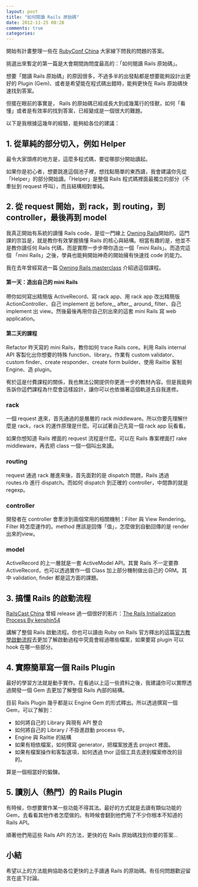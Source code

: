 ```yaml
---
layout: post
title: "如何閱讀 Rails 原始碼"
date: 2012-11-25 00:28
comments: true
categories: 
---
```


開始有計畫整理一些在 [RubyConf China](http://rubyconfchina.org) 大家線下問我的問題的答案。

挑選出來暫定的第一篇是大會期間詢問度最高的：「如何閱讀 Rails 原始碼」。

想要「閱讀 Rails 原始碼」的原因很多，不過多半的出發點都是想要能夠設計出更好的 Plugin (Gem)、或者是希望能在程式碼出錯時，能夠更快在 Rails 原始碼快速找到答案。

但擺在眼前的事實是， Rails 的原始碼已經成長大到成幾萬行的怪獸，如何「看懂」或者是有效率的找到答案，已經變成是一個很大的難題。

以下是我根據這幾年的經驗，能夠給各位的建議：

## 1. 從單純的部分切入，例如 Helper

最令大家頭疼的地方是，這麼多程式碼，要從哪部分開始讀起。

如果你是初心者，想要跳進這個池子裡，想找點簡單的東西讀，我會建議你先從「Helper」的部分開始讀。「Helper」是整個 Rails 程式碼裡面最獨立的部分（不牽扯到 request 呼叫），而且結構相對單純。


## 2. 從 request 開始，到 rack，到 routing，到 controller，最後再到 model

我真正開始有系統的讀懂 Rails code，是從一門線上 [Owning Rails](http://owningrails.com)開始的。這門課的宗旨是，就是教你有效掌握搞懂 Rails 的核心與結構。相當有趣的是，他並不是教你讀任何 Rails 代碼，而是實際一步步帶你造出一個「mini Rails」。而造完這個 「mini Rails」之後，學員也能夠開始神奇的開始擁有快速找 code 的能力。

我在去年曾經寫過一篇 [Owning Rails masterclass](http://wp.xdite.net/?p=2407) 介紹過這個課程。

#### 第一天：造出自己的 mini Rails

帶你如何寫出精簡版 ActiveRecord、寫 rack app、用 rack app 改出精簡版 ActionController、自己 implement 出 before_, after_, around_ filter、自己 implement 出 view。然後最後再用你自己刻出來的這套 mini Rails 寫 web application。


#### 第二天的課程

Refactor 昨天寫的 mini Rails，教你如何 trace Rails core。利用 Rails internal API 客製化出你想要的特殊 function、library。作業有 custom validator、custom finder、create responder、create form builder、使用 Railtie 客制 Engine、造 plugin。


宥於這是付費課程的關係，我也無法公開提供你更進一步的教材內容。但是我能夠告訴你這們課程為什麼會這樣設計，讓你可以也依循著這個軌道去自我進修。


### rack

一個 request 進來，首先通過的是層層的 rack middleware。所以你要先理解什麼是 rack，rack 的運作原理是什麼。可以試著自己先寫一個 rack app 玩看看。

如果你想知道 Rails 裡面的 request 流程是什麼。可以在 Rails 專案裡面打 rake middleware，再去把 class 一個一個叫出來讀。

### routing

request 通過 rack 層進來後，首先面對的是 dispatch 問題，Rails 透過 routes.rb 進行 dispatch。而如何 dispatch 到正確的 controller，中間靠的就是 regexp。

### controller

開發者在 controller 會牽涉到兩個常用的相關機制：Filter 與 View Rendering。Filter 時怎麼運作的。method 應該是回傳「值」，怎麼做到自動回傳的是 render 出來的view。

### model

ActiveRecord 的上一層就是一套 ActiveModel API。其實 Rails 不一定要靠 ActiveRecord，也可以透過實作一個 Class 加上部分機制做出自己的 ORM。其中 validation, finder 都是這方面的課題。

## 3. 搞懂 Rails 的啟動流程

[RailsCast China](http://railscast-china.com) 曾經 release 過一個很好的影片：[The Rails Initialization Process By kenshin54](http://railscasts-china.com/episodes/the-rails-initialization-process-by-kenshin54)

講解了整個 Rails 啟動流程。你也可以讀由 Ruby on Rails 官方釋出的這篇[官方教學啟動流程](http://guides.rubyonrails.org/initialization.html)去更加了解啟動過程中究竟會經過哪些檔案，如果要寫 plugin 可以 hook 在哪一些部分。

## 4. 實際簡單寫一個 Rails Plugin

最好的學習方法就是動手實作。在看過以上這一些資料之後，我建議你可以實際透過開發一個 Gem 去更加了解整個 Rails 內部的結構。

目前 Rails Plugin 幾乎都是以 Engine Gem 的形式釋出。所以透過撰寫一個 Gem，可以了解到：

* 如何將自己的 Library 與現有 API 整合
* 如何將自己的 Library / 不掛進啟動 process 中。
* Engine 與 Railtie 的結構
* 如果有相依檔案，如何撰寫 generator，把檔案放進去 project 裡面。
* 如果有檔案操作和客製選項，如何透過 thor 這個工具去達到檔案修改的目的。

算是一個相當好的鍛鍊。

## 5. 讀別人（熱門）的 Rails Plugin

有時候，你想要實作某一些功能不得其法。最好的方式就是去讀有類似功能的 Gem，去看看其他作者怎麼做的。有時候會翻到他們用了不少你根本不知道的 Rails API。

順著他們用這些 Rails API 的方法，更快的在 Rails 原始碼找到你要的答案…


## 小結

希望以上的方法能夠協助各位更快的上手讀通 Rails 的原始碼。有任何問題歡迎留言在底下討論。

